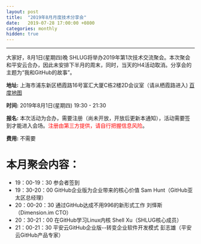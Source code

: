 ```yaml
---
layout: post
title:  "2019年8月月度技术分享会"
date:   2019-07-28 17:00:00 +0800
categories: monthly
hidden: true
---
```

--------------------------------------------------------------------------------
大家好，8月1日(星期四)晚 SHLUG将举办2019年第1次技术交流聚会。本次聚会和平安云合办，因此未安排下半月的周末，同时，当天的H4活动取消。分享会的主题为“我和GitHub的故事”。

**地址:** 上海市浦东新区栖霞路16号富汇大厦C栋2楼2D会议室（请从栖霞路进入) [百度地图][1]

**时间:** 2019年8月1日(星期四) 19:30 - 21:30

**报名:** 本次活动为合办，需要注册（尚未开放，开放后更新本通知），活动需要签到才能进入会场。<span style="color:red">注册由第三方提供，请自行把握信息风险</span>。

**费用:** 不需要

# 本月聚会内容：

- 19：00-19：30    参会者签到
- 19：30-20：00    GitHub企业版为企业带来的核心价值    Sam Hunt（GitHub亚太区总经理）
- 20：00-20：30    通过GitHub达成不用996的新形式工作   刘怿斯（Dimension.im CTO）
- 20：30-21：00    在GitHub学习Linux内核                Shell Xu（SHLUG核心成员）
- 21：00-21：30    平安云GitHub企业版--转变企业软件开发模式            彭志雄（平安云GitHub产品专家）

[1]: https://j.map.baidu.com/91/p-J
